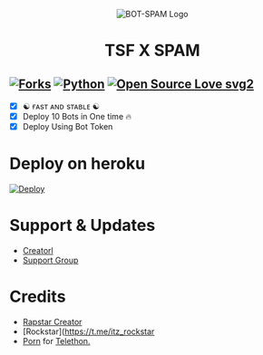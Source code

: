 <p align="center">
  <img src="./resources/logo.jpg" alt="BOT-SPAM Logo">
</p>
<h1 align="center">
  <b>TSF X SPAM</b>
</h1>

[![Forks](https://telegra.ph/file/53079566f34c74ea7a2bd.jpg)](https://github.com/MrRizoel/Spambot/fork)
[![Python](https://img.shields.io/badge/Python-v3.9.7-blue)](https://www.python.org/)
[![Open Source Love svg2](https://telegra.ph/file/53079566f34c74ea7a2bd.jpg)](https://github.com/MrRizoel/Spambot)   
----
 
- [x] ☯︎ ғᴀsᴛ ᴀɴᴅ sᴛᴀʙʟᴇ ☯︎
- [x] Deploy 10 Bots in One time 🔥
- [x] Deploy Using Bot Token 

# Deploy on heroku

[![Deploy](https://www.herokucdn.com/deploy/button.svg)](https://heroku.com/deploy?template=https://github.com/Rockstarxdd/Tsf)


# Support & Updates
* [Creatorl](https://t.me/king_nobita_op)
* [Support Group](https://t.me/secret_citty) 

# Credits
* [Rapstar Creator](https://t.me/owner_of_tsf_rapstar)
* [Rockstar](https://t.me/itz_rockstar
* [Porn](https://pornhub.com/) for [Telethon.](https://github.com/LonamiWebs/Telethon)


